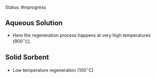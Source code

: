 Status: #inprogress 

## Aqueous Solution 
- Here the regeneration process happens at very high temperatures ($900 ^\circ$C). 
## Solid Sorbent 
- Low temperature regeneration ($100 ^\circ$C)




